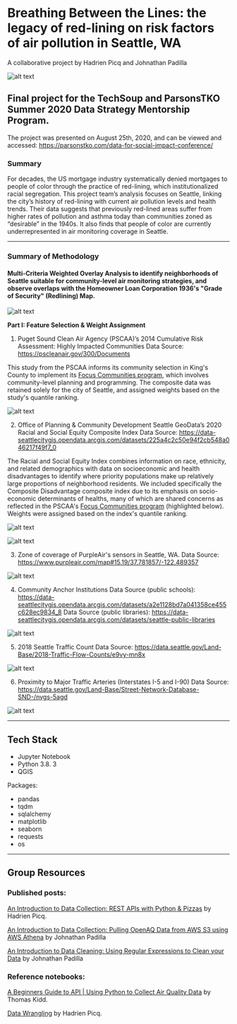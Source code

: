 # Breathing Between the Lines: the legacy of red-lining on risk factors of air pollution in Seattle, WA
A collaborative project by Hadrien Picq and Johnathan Padilla

![alt text](readMe_assets/img/banner2.png "Banner")
## Final project for the TechSoup and ParsonsTKO Summer 2020 Data Strategy Mentorship Program.
The project was presented on August 25th, 2020, and can be viewed and accessed: https://parsonstko.com/data-for-social-impact-conference/

### Summary
For decades, the US mortgage industry systematically denied mortgages to people of color through the practice of red-lining, which institutionalized racial segregation. This project team’s analysis focuses on Seattle, linking the city’s history of red-lining with current air pollution levels and health trends. Their data suggests that previously red-lined areas suffer from higher rates of pollution and asthma today than communities zoned as “desirable” in the 1940s. It also finds that people of color are currently underrepresented in air monitoring coverage in Seattle.
***
### Summary of Methodology
#### Multi-Criteria Weighted Overlay Analysis to identify neighborhoods of Seattle suitable for community-level air monitoring strategies, and observe overlaps with the Homeowner Loan Corporation 1936's "Grade of Security" (Redlining) Map.

![alt text](readMe_assets/img/MultiCriteria_GIF.gif "Banner")

<b> Part I: Feature Selection & Weight Assignment </b>

1. Puget Sound Clean Air Agency (PSCAA)’s 2014 Cumulative Risk Assessment: Highly Impacted Communities
Data Source: https://pscleanair.gov/300/Documents

This study from the PSCAA informs its community selection in King's County to implement its [Focus Communities program](https://www.pscleanair.gov/382/Focus-Communities), which involves community-level planning and programming. The composite data was retained solely for the city of Seattle, and assigned weights based on the study's quantile ranking.

![alt text](readMe_assets/img/feat1.jpg "PSCAA data")

2. Office of Planning & Community Development Seattle GeoData’s 2020 Racial and Social Equity Composite Index
Data Source: https://data-seattlecitygis.opendata.arcgis.com/datasets/225a4c2c50e94f2cb548a046217f49f7_0

The Racial and Social Equity Index combines information on race, ethnicity, and related demographics with data on socioeconomic and health disadvantages to identify where priority populations make up relatively large proportions of neighborhood residents. We included specifically the Composite Disadvantage composite index due to its emphasis on socio-economic determinants of healths, many of which are shared concerns as reflected in the PSCAA's [Focus Communities program](https://www.pscleanair.gov/382/Focus-Communities) (highlighted below). Weights were assigned based on the index's quantile ranking.

![alt text](readMe_assets/img/criteria.jpg "2020 Racial and Social Equity Composite Index criteria")

![alt text](readMe_assets/img/feat2.jpg "2020 Racial and Social Equity Composite Index")

3. Zone of coverage of PurpleAir's sensors in Seattle, WA.
Data Source: https://www.purpleair.com/map#15.19/37.781857/-122.489357

![alt text](readMe_assets/img/feat3.jpg "PSCAA data")

4. Community Anchor Institutions 
Data Source (public schools): https://data-seattlecitygis.opendata.arcgis.com/datasets/a2e1128bd7a041358ce455c628ec9834_8
Data Source (public libraries): https://data-seattlecitygis.opendata.arcgis.com/datasets/seattle-public-libraries

![alt text](readMe_assets/img/feat4.jpg "PSCAA data")

5. 2018 Seattle Traffic Count
Data Source: https://data.seattle.gov/Land-Base/2018-Traffic-Flow-Counts/e9vy-mn8x

![alt text](readMe_assets/img/feat5.jpg "PSCAA data")

6. Proximity to Major Traffic Arteries (Interstates I-5 and I-90)
Data Source: https://data.seattle.gov/Land-Base/Street-Network-Database-SND-/nvgs-5agd

![alt text](readMe_assets/img/feat6.jpg "PSCAA data")

***
## Tech Stack

* Jupyter Notebook
* Python 3.8. 3
* QGIS

Packages:
* pandas
* tqdm
* sqlalchemy
* matplotlib
* seaborn
* requests
* os
***
## Group Resources
### Published posts:
[An Introduction to Data Collection: REST APIs with Python & Pizzas](https://medium.com/@geocuriosity/an-introduction-to-data-collection-rest-apis-with-python-pizzas-7b682cef676c) by Hadrien Picq.

[An Introduction to Data Collection: Pulling OpenAQ Data from AWS S3 using AWS Athena](https://medium.com/@johnathan.d.padilla/an-introduction-to-data-collection-pulling-openaq-data-from-s3-using-aws-athena-26863b97c5cb) by Johnathan Padilla

[An Introduction to Data Cleaning: Using Regular Expressions to Clean your Data](https://medium.com/@johnathan.d.padilla/an-introduction-to-data-cleaning-using-regular-expressions-to-clean-your-data-9684ccfac74c) by Johnathan Padilla

### Reference notebooks:

[A Beginners Guide to API | Using Python to Collect Air Quality Data](https://nbviewer.jupyter.org/github/Kidd-Thomas/Air-Quality-Comparison/blob/master/AQS%20API%20GUIDE.ipynb?flush_cache=True) by Thomas Kidd.

[Data Wrangling](https://nbviewer.jupyter.org/github/HP-Nunes/dataStrategyMentorship_airQAproj/blob/master/data_Wrangling.ipynb) by Hadrien Picq.
